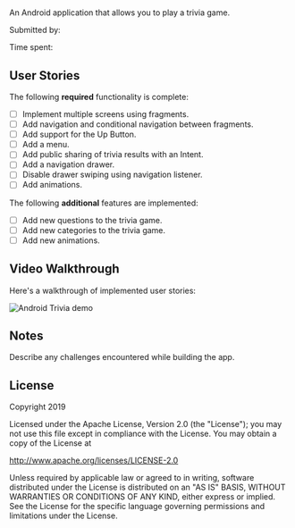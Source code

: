 # <name of app>

An Android application that allows you to play a trivia game.

Submitted by: <name>

Time spent: <time>

## User Stories

The following **required** functionality is complete:

* [ ] Implement multiple screens using fragments.
* [ ] Add navigation and conditional navigation between fragments.
* [ ] Add support for the Up Button.
* [ ] Add a menu.
* [ ] Add public sharing of trivia results with an Intent.
* [ ] Add a navigation drawer.
* [ ] Disable drawer swiping using navigation listener.
* [ ] Add animations.

The following **additional** features are implemented:

* [ ] Add new questions to the trivia game.
* [ ] Add new categories to the trivia game.
* [ ] Add new animations.

## Video Walkthrough 

Here's a walkthrough of implemented user stories:

<img src='name_of_file.gif' title='Android Trivia animated demo' alt='Android Trivia demo' />

## Notes

Describe any challenges encountered while building the app.

## License

Copyright 2019 <name>

Licensed under the Apache License, Version 2.0 (the "License");
you may not use this file except in compliance with the License.
You may obtain a copy of the License at

http://www.apache.org/licenses/LICENSE-2.0

Unless required by applicable law or agreed to in writing, software
distributed under the License is distributed on an "AS IS" BASIS,
WITHOUT WARRANTIES OR CONDITIONS OF ANY KIND, either express or implied.
See the License for the specific language governing permissions and
limitations under the License.
